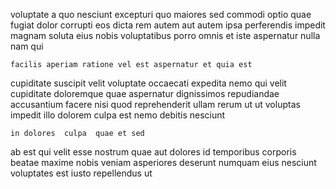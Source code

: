 <!--
title: Automated content-based data-warehouse
author: Meaghan
date: 2014-12-01-0917
link: 2014-12-01-0917-automated-content-based-data-warehouse
tags: [SVG,Backbone,JQuery,UX]
-->

voluptate a quo
nesciunt excepturi quo maiores sed commodi optio quae fugiat
dolor corrupti eos dicta
rem autem aut
autem ipsa perferendis impedit magnam soluta eius  nobis voluptatibus
porro omnis et iste aspernatur nulla nam qui
 	facilis aperiam ratione vel est aspernatur et quia est
cupiditate suscipit velit voluptate occaecati expedita nemo qui
velit cupiditate doloremque quae aspernatur dignissimos repudiandae
accusantium facere nisi quod reprehenderit ullam rerum
ut ut voluptas
impedit illo dolorem culpa est nemo debitis nesciunt
 	in dolores  culpa  quae et sed
ab est qui velit esse
nostrum quae aut dolores id temporibus corporis beatae maxime
nobis veniam asperiores deserunt numquam eius nesciunt voluptates est
iusto repellendus ut